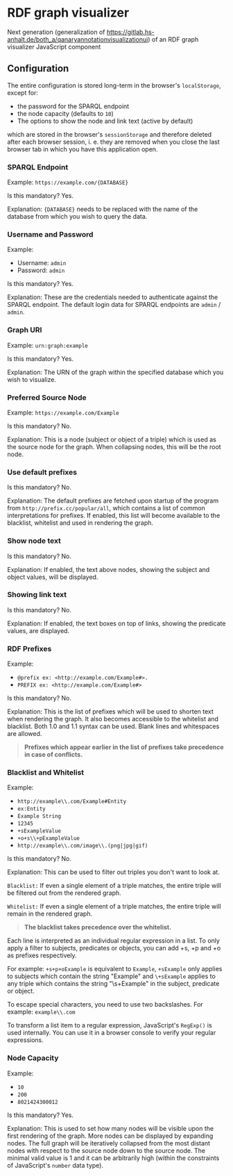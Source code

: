 # RDF graph visualizer

Next generation (generalization of https://gitlab.hs-anhalt.de/both_a/qanaryannotationvisualizationui) of an RDF graph visualizer JavaScript component

## Configuration

The entire configuration is stored long-term in the browser's `localStorage`, except for:

* the password for the SPARQL endpoint
* the node capacity (defaults to `10`)
* The options to show the node and link text (active by default)

which are stored in the browser's `sessionStorage` and therefore deleted after each browser session, i. e. they are removed when you close the last browser tab in which you have this application open.

### SPARQL Endpoint

Example: `https://example.com/{DATABASE}`

Is this mandatory? Yes.

Explanation: `{DATABASE}` needs to be replaced with the name of the database from which you wish to query the data.

### Username and Password

Example:

* Username: `admin`
* Password: `admin`

Is this mandatory? Yes.

Explanation: These are the credentials needed to authenticate against the SPARQL endpoint. The default login data for SPARQL endpoints are `admin` / `admin`.

### Graph URI

Example: `urn:graph:example`

Is this mandatory? Yes.

Explanation: The URN of the graph within the specified database which you wish to visualize.

### Preferred Source Node

Example: `https://example.com/Example`

Is this mandatory? No.

Explanation: This is a node (subject or object of a triple) which is used as the source node for the graph. When collapsing nodes, this will be the root node.

### Use default prefixes

Is this mandatory? No.

Explanation: The default prefixes are fetched upon startup of the program from `http://prefix.cc/popular/all`, which contains a list of common interpretations for prefixes. If enabled, this list will become available to the blacklist, whitelist and used in rendering the graph.

### Show node text

Is this mandatory? No.

Explanation: If enabled, the text above nodes, showing the subject and object values, will be displayed.

### Showing link text

Is this mandatory? No.

Explanation: If enabled, the text boxes on top of links, showing the predicate values, are displayed.

### RDF Prefixes

Example:

* `@prefix ex: <http://example.com/Example#>.`
* `PREFIX ex: <http://example.com/Example#>`

Is this mandatory? No.

Explanation: This is the list of prefixes which will be used to shorten text when rendering the graph. It also becomes accessible to the whitelist and blacklist. Both 1.0 and 1.1 syntax can be used. Blank lines and whitespaces are allowed.
> **Prefixes which appear earlier in the list of prefixes take precedence in case of conflicts.**

### Blacklist and Whitelist

Example:

* `http://example\\.com/Example#Entity`
* `ex:Entity`
* `Example String`
* `12345`
* `+sExampleValue`
* `+o+s\\+pExampleValue`
* `http://example\\.com/image\\.(png|jpg|gif)`

Is this mandatory? No.

Explanation: This can be used to filter out triples you don't want to look at.

`Blacklist:` If even a single element of a triple matches, the entire triple will be filtered out from the rendered graph.

`Whitelist:` If even a single element of a triple matches, the entire triple will remain in the rendered graph.
> **The blacklist takes precedence over the whitelist.**

Each line is interpreted as an individual regular expression in a list. To only apply a filter to subjects, predicates or objects, you can add +s, +p and +o as prefixes respectively.

For example: `+s+p+oExample` is equivalent to `Example`, `+sExample` only applies to subjects which contain the string "Example" and `\+sExample` applies to any triple which contains the string "\s+Example" in the subject, predicate or object.

To escape special characters, you need to use two backslashes. For example: `example\\.com`

To transform a list item to a regular expression, JavaScript's `RegExp()` is used internally. You can use it in a browser console to verify your regular expressions.

### Node Capacity

Example:

* `10`
* `200`
* `8021424300012`

Is this mandatory? Yes.

Explanation: This is used to set how many nodes will be visible upon the first rendering of the graph. More nodes can be displayed by expanding nodes. The full graph will be iteratively collapsed from the most distant nodes with respect to the source node down to the source node. The minimal valid value is 1 and it can be arbitrarily high (within the constraints of JavaScript's `number` data type).
